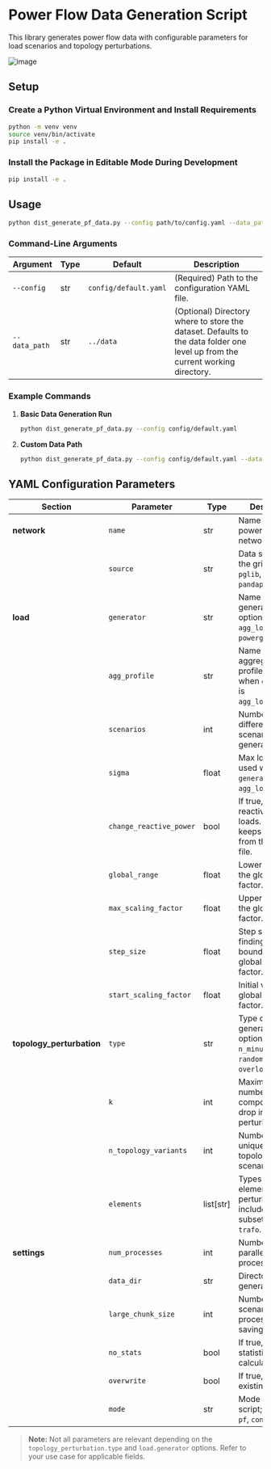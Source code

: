 # Power Flow Data Generation Script

This library generates power flow data with configurable parameters for load scenarios and topology perturbations.

![image](https://github.ibm.com/PowerGrid-FM/grid_data_synthetic/assets/474695/e6b81dfa-13ac-4e55-b7b8-b986aad6a268)

## Setup

### Create a Python Virtual Environment and Install Requirements

```bash
python -m venv venv
source venv/bin/activate
pip install -e . 
```

### Install the Package in Editable Mode During Development

```bash
pip install -e .
```

## Usage

```bash
python dist_generate_pf_data.py --config path/to/config.yaml --data_path /path/to/data
```

### Command-Line Arguments

| Argument       | Type | Default               | Description                                                                                      |
|----------------|------|-----------------------|--------------------------------------------------------------------------------------------------|
| `--config`     | str  | `config/default.yaml` | (Required) Path to the configuration YAML file.                                                  |
| `--data_path`  | str  | `../data`             | (Optional) Directory where to store the dataset. Defaults to the data folder one level up from the current working directory. |

### Example Commands

1. **Basic Data Generation Run**
   ```bash
   python dist_generate_pf_data.py --config config/default.yaml
   ```

2. **Custom Data Path**
   ```bash
   python dist_generate_pf_data.py --config config/default.yaml --data_path /dccstor/gridfm/data
   ```

## YAML Configuration Parameters

| **Section**               | **Parameter**              | **Type**    | **Description**                                                                                   |
|---------------------------|----------------------------|-------------|---------------------------------------------------------------------------------------------------|
| **network**               | `name`                     | str         | Name of the power grid network.                                                                   |
|                           | `source`                   | str         | Data source for the grid; options: `pglib`, `pandapower`, `file`.                                 |
| **load**                  | `generator`                | str         | Name of the load generator; options: `agg_load_profile`, `powergraph`.                            |
|                           | `agg_profile`              | str         | Name of the aggregated load profile; used when `generator` is `agg_load_profile`.                 |
|                           | `scenarios`                | int         | Number of different load scenarios to generate.                                                   |
|                           | `sigma`                    | float       | Max local noise; used when `generator` is `agg_load_profile`.                                     |
|                           | `change_reactive_power`    | bool        | If true, changes reactive power of loads. If false, keeps the ones from the case file.            |
|                           | `global_range`             | float       | Lower bound of the global scaling factor.                                                         |
|                           | `max_scaling_factor`       | float       | Upper bound of the global scaling factor.                                                         |
|                           | `step_size`                | float       | Step size when finding the upper bound of the global scaling factor.                              |
|                           | `start_scaling_factor`     | float       | Initial value of the global scaling factor.                                                       |
| **topology_perturbation** | `type`                     | str         | Type of topology generator; options: `n_minus_k`, `random`, `overloaded`, `none`.                 |
|                           | `k`                        | int         | Maximum number of components to drop in each perturbation.                                        |
|                           | `n_topology_variants`      | int         | Number of unique perturbed topologies per scenario.                                               |
|                           | `elements`                 | list[str]   | Types of elements to perturb; options include any subset of `line`, `trafo`.                      |
| **settings**              | `num_processes`            | int         | Number of parallel processes to use.                                                              |
|                           | `data_dir`                 | str         | Directory to save generated data.                                                                 |
|                           | `large_chunk_size`         | int         | Number of load scenarios processed before saving.                                                 |
|                           | `no_stats`                 | bool        | If true, disables statistical calculations.                                                       |
|                           | `overwrite`                | bool        | If true, overwrites existing files.                                                               |
|                           | `mode`                     | str         | Mode of the script; options: `pf`, `contingency`.                                                 |

> **Note:** Not all parameters are relevant depending on the `topology_perturbation.type` and `load.generator` options. Refer to your use case for applicable fields.
